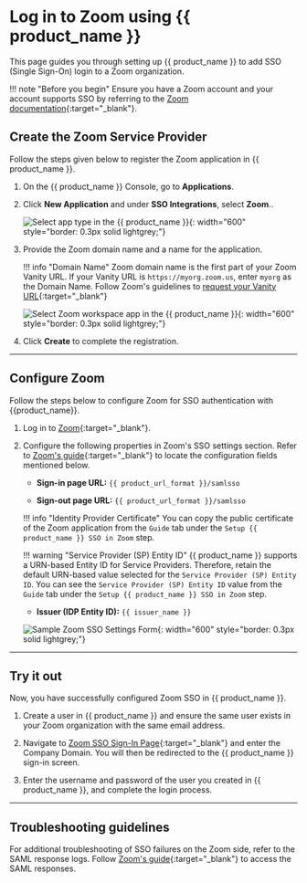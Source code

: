 # Log in to Zoom using {{ product_name }}

This page guides you through setting up {{ product_name }} to add SSO (Single Sign-On) login to a Zoom organization.

!!! note "Before you begin"
    Ensure you have a Zoom account and your account supports SSO by referring to the [Zoom documentation](https://support.zoom.com/hc/en/article?id=zm_kb&sysparm_article=KB0060673){:target="_blank"}.

## Create the Zoom Service Provider

Follow the steps given below to register the Zoom application in {{ product_name }}.

1. On the {{ product_name }} Console, go to **Applications**.

2. Click **New Application** and under **SSO Integrations**, select **Zoom**..

    ![Select app type in the {{ product_name }}]({{base_path}}/assets/img/guides/authentication/sso-integrations/common/add-app.png){: width="600" style="border: 0.3px solid lightgrey;"}

3. Provide the Zoom domain name and a name for the application.

    !!! info "Domain Name"
        Zoom domain name is the first part of your Zoom Vanity URL. If your Vanity URL is `https://myorg.zoom.us`, enter `myorg` as the Domain Name. Follow Zoom's guidelines to [request your Vanity URL](https://support.zoom.com/hc/en/article?id=zm_kb&sysparm_article=KB0061540){:target="_blank"}

    ![Select Zoom workspace app in the {{ product_name }}]({{base_path}}/assets/img/guides/authentication/sso-integrations/zoom/add-zoom-app.png){: width="600" style="border: 0.3px solid lightgrey;"}

4. Click **Create** to complete the registration.

-----

## Configure Zoom

Follow the steps below to configure Zoom for SSO authentication with {{product_name}}.

1. Log in to [Zoom](https://zoom.us/signin#/login){:target="_blank"}.

2. Configure the following properties in Zoom's SSO settings section. Refer to [Zoom's guide](https://support.zoom.com/hc/en/article?id=zm_kb&sysparm_article=KB0060673#h_01EYXTRKFKDGMV8H0T6HHQFJWA){:target="_blank"} to locate the configuration fields mentioned below.

    - **Sign-in page URL:**
      `{{ product_url_format }}/samlsso`

    - **Sign-out page URL:**
      `{{ product_url_format }}/samlsso`

    !!! info "Identity Provider Certificate"
        You can copy the public certificate of the Zoom application from the `Guide` tab under the `Setup {{ product_name }} SSO in Zoom` step.

    !!! warning "Service Provider (SP) Entity ID"
        {{ product_name }} supports a URN-based Entity ID for Service Providers. Therefore, retain the default URN-based value selected for the `Service Provider (SP) Entity ID`. You can see the `Service Provider (SP) Entity ID` value from the `Guide` tab under the `Setup {{ product_name }} SSO in Zoom` step.

    - **Issuer (IDP Entity ID):**
      `{{ issuer_name }}`

    ![Sample Zoom SSO Settings Form]({{base_path}}/assets/img/guides/authentication/sso-integrations/zoom/sso-fill-zoom.png){: width="600" style="border: 0.3px solid lightgrey;"}

-----

## Try it out

Now, you have successfully configured Zoom SSO in {{ product_name }}.

1. Create a user in {{ product_name }} and ensure the same user exists in your Zoom organization with the same email address.

2. Navigate to [Zoom SSO Sign-In Page](https://zoom.us/web/sso/login?en=signin#/sso){:target="_blank"} and enter the Company Domain. You will then be redirected to the {{ product_name }} sign-in screen.

3. Enter the username and password of the user you created in {{ product_name }}, and complete the login process.

-----

## Troubleshooting guidelines

For additional troubleshooting of SSO failures on the Zoom side, refer to the SAML response logs. Follow [Zoom's guide](https://support.zoom.com/hc/en/article?id=zm_kb&sysparm_article=KB0061276){:target="_blank"} to access the SAML responses.

